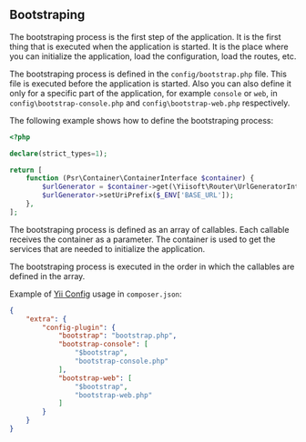 ## Bootstraping

The bootstraping process is the first step of the application. It is the first thing that is executed when the application is started. It is the place where you can initialize the application, load the configuration, load the routes, etc.

The bootstraping process is defined in the `config/bootstrap.php` file. This file is executed before the application is started. Also you can also define it only for a specific part of the application, for example `console` or `web`, in `config\bootstrap-console.php` and `config\bootstrap-web.php` respectively.


The following example shows how to define the bootstraping process:

```php
<?php

declare(strict_types=1);

return [
    function (Psr\Container\ContainerInterface $container) {
        $urlGenerator = $container->get(\Yiisoft\Router\UrlGeneratorInterface::class);
        $urlGenerator->setUriPrefix($_ENV['BASE_URL']);
    },
];
```

The bootstraping process is defined as an array of callables. Each callable receives the container as a parameter. The container is used to get the services that are needed to initialize the application.

The bootstraping process is executed in the order in which the callables are defined in the array.

Example of [Yii Config](https://github.com/yiisoft/config) usage in `composer.json`:

```json
{
    "extra": {
        "config-plugin": {
            "bootstrap": "bootstrap.php",
            "bootstrap-console": [
                "$bootstrap",
                "bootstrap-console.php"
            ],
            "bootstrap-web": [
                "$bootstrap",
                "bootstrap-web.php"
            ]            
        }
    }
}
